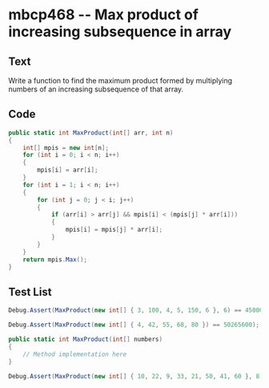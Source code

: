 # mbcp468 -- Max product of increasing subsequence in array

## Text

Write a function to find the maximum product formed by multiplying numbers of an increasing subsequence of that array.

## Code

```csharp
public static int MaxProduct(int[] arr, int n) 
{ 
    int[] mpis = new int[n]; 
    for (int i = 0; i < n; i++) 
    { 
        mpis[i] = arr[i]; 
    } 
    for (int i = 1; i < n; i++) 
    { 
        for (int j = 0; j < i; j++) 
        { 
            if (arr[i] > arr[j] && mpis[i] < (mpis[j] * arr[i])) 
            { 
                mpis[i] = mpis[j] * arr[i]; 
            } 
        } 
    } 
    return mpis.Max(); 
}
```

## Test List

```csharp
Debug.Assert(MaxProduct(new int[] { 3, 100, 4, 5, 150, 6 }, 6) == 45000);
```

```csharp
Debug.Assert(MaxProduct(new int[] { 4, 42, 55, 68, 80 }) == 50265600);

public static int MaxProduct(int[] numbers)
{
    // Method implementation here
}
```

```csharp
Debug.Assert(MaxProduct(new int[] { 10, 22, 9, 33, 21, 50, 41, 60 }, 8) == 21780000);
```
